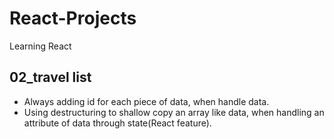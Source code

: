 # React-Projects
Learning React

## 02_travel list
- Always adding id for each piece of data, when handle data.
- Using destructuring to shallow copy an array like data, when handling an attribute of data through state(React feature).